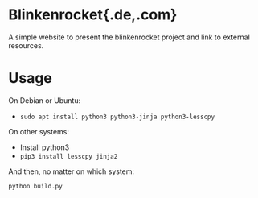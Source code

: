 # Blinkenrocket{.de,.com}

A simple website to present the blinkenrocket project and link to
external resources.

# Usage

On Debian or Ubuntu:

* `sudo apt install python3 python3-jinja python3-lesscpy`

On other systems:

* Install python3
* `pip3 install lesscpy jinja2`

And then, no matter on which system:

`python build.py`
